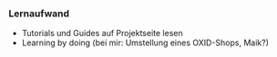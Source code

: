 ###  Lernaufwand

- Tutorials und Guides auf Projektseite lesen
- Learning by doing (bei mir: Umstellung eines OXID-Shops, Maik?)
